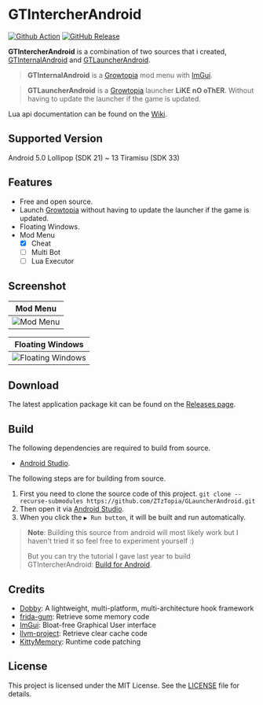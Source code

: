 # GTIntercherAndroid

[![Github Action](https://img.shields.io/github/actions/workflow/status/ZTzTopia/GTIntercherAndroid/android_ci.yml?branch=develop&logo=github&logoColor=white)](https://github.com/ZTzTopia/GTIntercherAndroid/actions?query=workflow%3AAndroid%20CI)
[![GitHub Release](https://img.shields.io/github/v/release/ZTzTopia/GTIntercherAndroid.svg?color=orange&logo=docusign&logoColor=orange)](https://github.com/ZTzTopia/GTIntercherAndroid/releases/latest)

**GTIntercherAndroid** is a combination of two sources that i created, [GTInternalAndroid](https://github.com/ZTzTopia/GTInternalAndroid) and [GTLauncherAndroid](https://github.com/ZTzTopia/GTLauncherAndroid).

> **GTInternalAndroid** is a [Growtopia](https://www.growtopiagame.com/) mod menu with [ImGui](https://github.com/ocornut/imgui).

> **GTLauncherAndroid** is a [Growtopia](https://www.growtopiagame.com/) launcher **LiKE nO oThER**. Without having to update the launcher if the game is updated.

Lua api documentation can be found on the [Wiki](https://github.com/ZTzTopia/GTIntercherAndroid/wiki/Lua-Api).

## Supported Version
Android 5.0 Lollipop (SDK 21) ~ 13 Tiramisu (SDK 33)

## Features
- Free and open source.
- Launch [Growtopia](https://www.growtopiagame.com/) without having to update the launcher if the game is updated.
- Floating Windows.
- Mod Menu
  - [x] Cheat
  - [ ] Multi Bot
  - [ ] Lua Executor

## Screenshot
|                   Mod Menu                   |
|:--------------------------------------------:|
| ![Mod Menu](https://i.imgur.com/fAFAFvU.png) |

|                    Floating Windows                    |
|:------------------------------------------------------:|
|  ![Floating Windows](https://i.imgur.com/WOT5aEf.png)  |

## Download
The latest application package kit can be found on the [Releases page](https://github.com/ZTzTopia/GTIntercherAndroid/releases).

## Build
The following dependencies are required to build from source.
- [Android Studio](https://developer.android.com/studio).

The following steps are for building from source.
1. First you need to clone the source code of this project. `git clone --recurse-submodules https://github.com/ZTzTopia/GLauncherAndroid.git`
2. Then open it via [Android Studio](https://developer.android.com/studio).
3. When you click the `▶ Run button`, it will be built and run automatically.
> **Note**: Building this source from android will most likely work but I haven't tried it so feel free to experiment yourself :)
> 
> But you can try the tutorial I gave last year to build GTIntercherAndroid: [Build for Android](https://github.com/ZTzTopia/GTIntercherAndroid/wiki#build-for-android).

## Credits
- [Dobby](https://github.com/jmpews/Dobby): A lightweight, multi-platform, multi-architecture hook framework
- [frida-gum](https://github.com/frida/frida-gum): Retrieve some memory code
- [ImGui](https://github.com/ocornut/imgui): Bloat-free Graphical User interface
- [llvm-project](https://github.com/llvm/llvm-project): Retrieve clear cache code
- [KittyMemory](https://github.com/MJx0/KittyMemory): Runtime code patching

## License
This project is licensed under the MIT License. See the [LICENSE](https://github.com/ZTzTopia/GTLauncherAndroid/blob/main/LICENSE) file for details.
